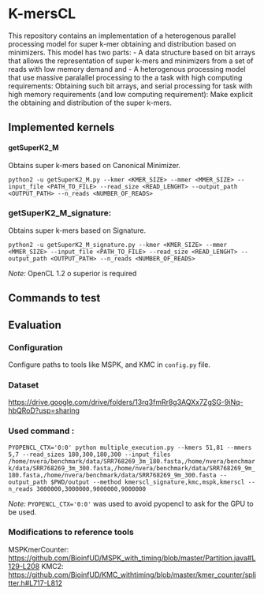 K-mersCL
========

This repository contains an implementation of a heterogenous parallel processing model  for super k-mer obtaining and distribution based on minimizers. This model has two parts: - A data structure based on bit arrays that allows the representation of super k-mers and minimizers from a set of reads with low memory demand and - A heterogenous processing model that use massive paralallel processing to the a task with high computing requirements: Obtaining such bit arrays, and serial processing for task with high memory requirements (and low computing requirement): Make explicit the obtaining and distribution of the super k-mers.


Implemented kernels
--------------------------------
#### getSuperK2_M
Obtains super k-mers based on Canonical Minimizer.

`python2 -u getSuperK2_M.py --kmer <KMER_SIZE> --mmer <MMER_SIZE> --input_file <PATH_TO_FILE> --read_size <READ_LENGHT> --output_path <OUTPUT_PATH> --n_reads <NUMBER_OF_READS>`

### getSuperK2_M_signature: 
Obtains super k-mers based on Signature.

`python2 -u getSuperK2_M_signature.py --kmer <KMER_SIZE> --mmer <MMER_SIZE> --input_file <PATH_TO_FILE> --read_size <READ_LENGHT> --output_path <OUTPUT_PATH> --n_reads <NUMBER_OF_READS>`

*Note:*  OpenCL 1.2 o superior is required

Commands to test
-------------


Evaluation
-----------
### Configuration
Configure paths to tools like MSPK, and KMC in `config.py` file. 

### Dataset
https://drive.google.com/drive/folders/13rq3fmRr8g3AQXx7ZgSG-9iNq-hbQRoD?usp=sharing

### Used command :
`PYOPENCL_CTX='0:0' python multiple_execution.py --kmers 51,81 --mmers 5,7 --read_sizes 180,300,180,300 --input_files /home/nvera/benchmark/data/SRR768269_3m_180.fasta,/home/nvera/benchmark/data/SRR768269_3m_300.fasta,/home/nvera/benchmark/data/SRR768269_9m_180.fasta,/home/nvera/benchmark/data/SRR768269_9m_300.fasta --output_path $PWD/output --method kmerscl_signature,kmc,mspk,kmerscl --n_reads 3000000,3000000,9000000,9000000`

*Note:* `PYOPENCL_CTX='0:0'` was used to avoid pyopencl to ask for the GPU to be used.

### Modifications to reference tools
MSPKmerCounter: https://github.com/BioinfUD/MSPK_with_timing/blob/master/Partition.java#L129-L208
KMC2: https://github.com/BioinfUD/KMC_withtiming/blob/master/kmer_counter/splitter.h#L717-L812
